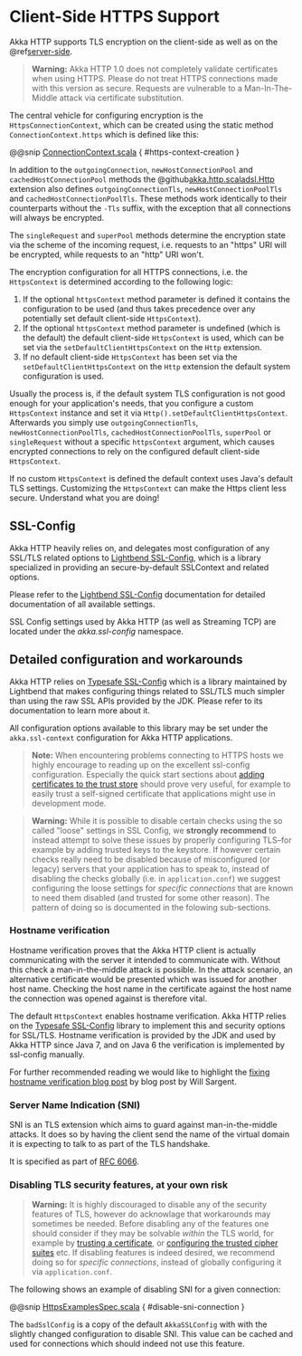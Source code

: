 <a id="clientsidehttps"></a>
# Client-Side HTTPS Support

Akka HTTP supports TLS encryption on the client-side as well as on the @ref[server-side](../server-side-https-support.md#serversidehttps-scala).

> **Warning:**
Akka HTTP 1.0 does not completely validate certificates when using HTTPS. Please do not treat HTTPS connections
made with this version as secure. Requests are vulnerable to a Man-In-The-Middle attack via certificate substitution.

The central vehicle for configuring encryption is the `HttpsConnectionContext`, which can be created using
the static method `ConnectionContext.https` which is defined like this:

@@snip [ConnectionContext.scala](../../../../../../../akka-http-core/src/main/scala/akka/http/scaladsl/ConnectionContext.scala) { #https-context-creation }

In addition to the `outgoingConnection`, `newHostConnectionPool` and `cachedHostConnectionPool` methods the
@github[akka.http.scaladsl.Http](/akka-http-core/src/main/scala/akka/http/scaladsl/Http.scala) extension also defines `outgoingConnectionTls`, `newHostConnectionPoolTls` and
`cachedHostConnectionPoolTls`. These methods work identically to their counterparts without the `-Tls` suffix,
with the exception that all connections will always be encrypted.

The `singleRequest` and `superPool` methods determine the encryption state via the scheme of the incoming request,
i.e. requests to an "https" URI will be encrypted, while requests to an "http" URI won't.

The encryption configuration for all HTTPS connections, i.e. the `HttpsContext` is determined according to the
following logic:

 1. If the optional `httpsContext` method parameter is defined it contains the configuration to be used (and thus
takes precedence over any potentially set default client-side `HttpsContext`).
 2. If the optional `httpsContext` method parameter is undefined (which is the default) the default client-side
`HttpsContext` is used, which can be set via the `setDefaultClientHttpsContext` on the `Http` extension.
 3. If no default client-side `HttpsContext` has been set via the `setDefaultClientHttpsContext` on the `Http`
extension the default system configuration is used.

Usually the process is, if the default system TLS configuration is not good enough for your application's needs,
that you configure a custom `HttpsContext` instance and set it via `Http().setDefaultClientHttpsContext`.
Afterwards you simply use `outgoingConnectionTls`, `newHostConnectionPoolTls`, `cachedHostConnectionPoolTls`,
`superPool` or `singleRequest` without a specific `httpsContext` argument, which causes encrypted connections
to rely on the configured default client-side `HttpsContext`.

If no custom `HttpsContext` is defined the default context uses Java's default TLS settings. Customizing the
`HttpsContext` can make the Https client less secure. Understand what you are doing!

## SSL-Config

Akka HTTP heavily relies on, and delegates most configuration of any SSL/TLS related options to
[Lightbend SSL-Config](http://typesafehub.github.io/ssl-config/), which is a library specialized in providing an secure-by-default SSLContext
and related options.

Please refer to the [Lightbend SSL-Config](http://typesafehub.github.io/ssl-config/) documentation for detailed documentation of all available settings.

SSL Config settings used by Akka HTTP (as well as Streaming TCP) are located under the *akka.ssl-config* namespace.

## Detailed configuration and workarounds

Akka HTTP relies on [Typesafe SSL-Config](http://typesafehub.github.io/ssl-config) which is a library maintained by Lightbend that makes configuring
things related to SSL/TLS much simpler than using the raw SSL APIs provided by the JDK. Please refer to its
documentation to learn more about it.

All configuration options available to this library may be set under the `akka.ssl-context` configuration for Akka HTTP applications.

> **Note:**
When encountering problems connecting to HTTPS hosts we highly encourage to reading up on the excellent ssl-config
configuration. Especially the quick start sections about [adding certificates to the trust store](http://typesafehub.github.io/ssl-config/WSQuickStart.html#connecting-to-a-remote-server-over-https) should prove
very useful, for example to easily trust a self-signed certificate that applications might use in development mode.

> **Warning:**
While it is possible to disable certain checks using the so called "loose" settings in SSL Config, we **strongly recommend**
to instead attempt to solve these issues by properly configuring TLS–for example by adding trusted keys to the keystore.
If however certain checks really need to be disabled because of misconfigured (or legacy) servers that your
application has to speak to, instead of disabling the checks globally (i.e. in `application.conf`) we suggest
configuring the loose settings for *specific connections* that are known to need them disabled (and trusted for some other reason).
The pattern of doing so is documented in the folowing sub-sections.

### Hostname verification

Hostname verification proves that the Akka HTTP client is actually communicating with the server it intended to
communicate with. Without this check a man-in-the-middle attack is possible. In the attack scenario, an alternative
certificate would be presented which was issued for another host name. Checking the host name in the certificate
against the host name the connection was opened against is therefore vital.

The default `HttpsContext` enables hostname verification. Akka HTTP relies on the [Typesafe SSL-Config](http://typesafehub.github.io/ssl-config) library
to implement this and security options for SSL/TLS. Hostname verification is provided by the JDK
and used by Akka HTTP since Java 7, and on Java 6 the verification is implemented by ssl-config manually.

For further recommended reading we would like to highlight the [fixing hostname verification blog post](https://tersesystems.com/2014/03/23/fixing-hostname-verification/) by blog post by Will Sargent.

### Server Name Indication (SNI)

SNI is an TLS extension which aims to guard against man-in-the-middle attacks. It does so by having the client send the
name of the virtual domain it is expecting to talk to as part of the TLS handshake.

It is specified as part of [RFC 6066](https://tools.ietf.org/html/rfc6066#page-6).

### Disabling TLS security features, at your own risk

> **Warning:**
It is highly discouraged to disable any of the security features of TLS, however do acknowlage that workarounds may sometimes be needed.
Before disabling any of the features one should consider if they may be solvable *within* the TLS world,
for example by [trusting a certificate](http://typesafehub.github.io/ssl-config/WSQuickStart.html), or [configuring the trusted cipher suites](http://typesafehub.github.io/ssl-config/CipherSuites.html) etc.
If disabling features is indeed desired, we recommend doing so for *specific connections*,
instead of globally configuring it via `application.conf`.

The following shows an example of disabling SNI for a given connection:

@@snip [HttpsExamplesSpec.scala](../../../../../test/scala/docs/http/scaladsl/HttpsExamplesSpec.scala) { #disable-sni-connection }

The `badSslConfig` is a copy of the default `AkkaSSLConfig` with with the slightly changed configuration to disable SNI.
This value can be cached and used for connections which should indeed not use this feature.